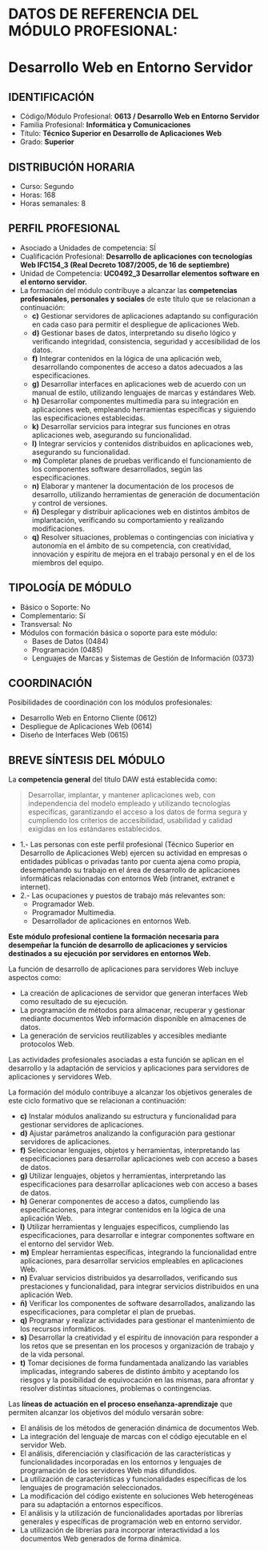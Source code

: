 # DATOS DE REFERENCIA DEL MÓDULO PROFESIONAL: 
# Desarrollo Web en Entorno Servidor

## IDENTIFICACIÓN

- Código/Módulo Profesional: **0613 / Desarrollo Web en Entorno Servidor**
- Familia Profesional: **Informática y Comunicaciones**
- Título: **Técnico Superior en Desarrollo de Aplicaciones Web**
- Grado: **Superior**

## DISTRIBUCIÓN HORARIA

- Curso: Segundo
- Horas: 168
- Horas semanales: 8

## PERFIL PROFESIONAL

- Asociado a Unidades de competencia: SÍ
- Cualificación Profesional: **Desarrollo de aplicaciones con tecnologías Web IFC154_3 (Real Decreto 1087/2005, de 16 de septiembre)**
- Unidad de Competencia: **UC0492_3 Desarrollar elementos software en el entorno servidor.**
- La formación del módulo contribuye a alcanzar las **competencias profesionales, personales y sociales** de este título que se relacionan a continuación:
    - **c)** Gestionar servidores de aplicaciones adaptando su configuración en cada caso para permitir el despliegue de aplicaciones Web.
    - **d)** Gestionar bases de datos, interpretando su diseño lógico y verificando integridad, consistencia, seguridad y accesibilidad de los datos.
    - **f)** Integrar contenidos en la lógica de una aplicación web, desarrollando componentes de acceso a datos adecuados a las especificaciones.
    - **g)** Desarrollar interfaces en aplicaciones web de acuerdo con un manual de estilo, utilizando lenguajes de marcas y estándares Web.
    - **h)** Desarrollar componentes multimedia para su integración en aplicaciones web, empleando herramientas específicas y siguiendo las especificaciones establecidas.
    - **k)** Desarrollar servicios para integrar sus funciones en otras aplicaciones web, asegurando su funcionalidad.
    - **l)** Integrar servicios y contenidos distribuidos en aplicaciones web, asegurando su funcionalidad.
    - **m)** Completar planes de pruebas verificando el funcionamiento de los componentes software desarrollados, según las especificaciones.
    - **n)** Elaborar y mantener la documentación de los procesos de desarrollo, utilizando herramientas de generación de documentación y control de versiones.
    - **ñ)** Desplegar y distribuir aplicaciones web en distintos ámbitos de implantación, verificando su comportamiento y realizando modificaciones.
    - **q)** Resolver situaciones, problemas o contingencias con iniciativa y autonomía en el ámbito de su competencia, con creatividad, innovación y espíritu de mejora en el trabajo personal y en el de los miembros del equipo.
    

## TIPOLOGÍA DE MÓDULO

- Básico o Soporte: No
- Complementario: Sí
- Transversal: No
- Módulos con formación básica o soporte para este módulo:
    - Bases de Datos (0484)
    - Programación (0485)
    - Lenguajes de Marcas y Sistemas de Gestión de Información (0373)

## COORDINACIÓN

Posibilidades de coordinación con los módulos profesionales:

- Desarrollo Web en Entorno Cliente (0612)
- Despliegue de Aplicaciones Web (0614)
- Diseño de Interfaces Web (0615)

## BREVE SÍNTESIS DEL MÓDULO

La **competencia general** del título DAW está establecida como:

> Desarrollar, implantar, y mantener aplicaciones web, con independencia del modelo empleado y utilizando tecnologías específicas, garantizando el acceso a los datos de forma segura y cumpliendo los criterios de accesibilidad, usabilidad y calidad exigidas en los estándares establecidos.

- 1.- Las personas con este perfil profesional (Técnico Superior en Desarrollo de Aplicaciones Web) ejercen su actividad en empresas o entidades públicas o privadas tanto por cuenta ajena como propia, desempeñando su trabajo en el área de desarrollo de aplicaciones informáticas relacionadas con entornos Web (intranet, extranet e internet).
- 2.- Las ocupaciones y puestos de trabajo más relevantes son:
    - Programador Web.
    - Programador Multimedia.
    - Desarrollador de aplicaciones en entornos Web.

**Este módulo profesional contiene la formación necesaria para desempeñar la función de desarrollo de aplicaciones y servicios destinados a su ejecución por servidores en entornos Web.**

La función de desarrollo de aplicaciones para servidores Web incluye aspectos como:

- La creación de aplicaciones de servidor que generan interfaces Web como resultado de su ejecución.
- La programación de métodos para almacenar, recuperar y gestionar mediante documentos Web información disponible en almacenes de datos.
- La generación de servicios reutilizables y accesibles mediante protocolos Web.

Las actividades profesionales asociadas a esta función se aplican en el desarrollo y la adaptación de servicios y aplicaciones para servidores de aplicaciones y servidores Web.

La formación del módulo contribuye a alcanzar los objetivos generales de este ciclo formativo que se relacionan a continuación:

- **c)** Instalar módulos analizando su estructura y funcionalidad para gestionar servidores de aplicaciones.
- **d)** Ajustar parámetros analizando la configuración para gestionar servidores de aplicaciones.
- **f)** Seleccionar lenguajes, objetos y herramientas, interpretando las especificaciones para desarrollar aplicaciones web con acceso a bases de datos.
- **g)** Utilizar lenguajes, objetos y herramientas, interpretando las especificaciones para desarrollar aplicaciones web con acceso a bases de datos.
- **h)** Generar componentes de acceso a datos, cumpliendo las especificaciones, para integrar contenidos en la lógica de una aplicación Web.
- **l)** Utilizar herramientas y lenguajes específicos, cumpliendo las especificaciones, para desarrollar e integrar componentes software en el entorno del servidor Web.
- **m)** Emplear herramientas específicas, integrando la funcionalidad entre aplicaciones, para desarrollar servicios empleables en aplicaciones Web.
- **n)** Evaluar servicios distribuidos ya desarrollados, verificando sus prestaciones y funcionalidad, para integrar servicios distribuidos en una aplicación Web.
- **ñ)** Verificar los componentes de software desarrollados, analizando las especificaciones, para completar el plan de pruebas.
- **q)** Programar y realizar actividades para gestionar el mantenimiento de los recursos informáticos.
- **s)** Desarrollar la creatividad y el espíritu de innovación para responder a los retos que se presentan en los procesos y organización de trabajo y de la vida personal.
- **t)** Tomar decisiones de forma fundamentada analizando las variables implicadas, integrando saberes de distinto ámbito y aceptando los riesgos y la posibilidad de equivocación en las mismas, para afrontar y resolver distintas situaciones, problemas o contingencias.

Las **líneas de actuación en el proceso enseñanza-aprendizaje** que permiten alcanzar los objetivos del módulo versarán sobre:

- El análisis de los métodos de generación dinámica de documentos Web.
- La integración del lenguaje de marcas con el código ejecutable en el servidor Web.
- El análisis, diferenciación y clasificación de las características y funcionalidades incorporadas en los entornos y lenguajes de programación de los servidores Web más difundidos.
- La utilización de características y funcionalidades específicas de los lenguajes de programación seleccionados.
- La modificación del código existente en soluciones Web heterogéneas para su adaptación a entornos específicos.
- El análisis y la utilización de funcionalidades aportadas por librerías generales y específicas de programación web en entorno servidor.
- La utilización de librerías para incorporar interactividad a los documentos Web generados de forma dinámica.
